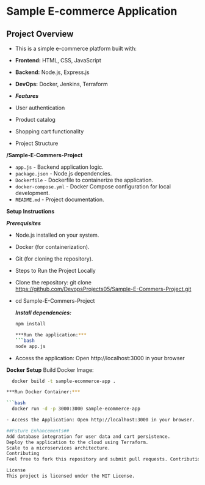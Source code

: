 # Sample E-commerce Application

## Project Overview

- This is a simple e-commerce platform built with:

- **Frontend:** HTML, CSS, JavaScript
- **Backend:** Node.js, Express.js
- **DevOps:** Docker, Jenkins, Terraform
- ***Features***
- User authentication
- Product catalog
- Shopping cart functionality
- Project Structure
  
**/Sample-E-Commers-Project**
  - `app.js` - Backend application logic.
- `package.json` - Node.js dependencies.
- `Dockerfile` - Dockerfile to containerize the application.
- `docker-compose.yml` - Docker Compose configuration for local development.
- `README.md` - Project documentation.

**Setup Instructions**

***Prerequisites***
- Node.js installed on your system.
- Docker (for containerization).
- Git (for cloning the repository).
- Steps to Run the Project Locally
- Clone the repository: git clone https://github.com/DevopsProjects05/Sample-E-Commers-Project.git
- cd Sample-E-Commers-Project


  ***Install dependencies:***
  ```bash
  npm install
  
  ***Run the application:***
  ```bash
  node app.js

- Access the application: Open http://localhost:3000 in your browser

**Docker Setup**
Build Docker Image:

```bash
  docker build -t sample-ecommerce-app .

***Run Docker Container:***

```bash
  docker run -d -p 3000:3000 sample-ecommerce-app

- Access the Application: Open http://localhost:3000 in your browser.

##Future Enhancements##
Add database integration for user data and cart persistence.
Deploy the application to the cloud using Terraform.
Scale to a microservices architecture.
Contributing
Feel free to fork this repository and submit pull requests. Contributions are welcome!

License
This project is licensed under the MIT License.
